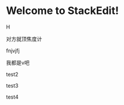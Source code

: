 
# Welcome to StackEdit!

H


对方就顶焦度计

fnjvjfj

我都是v吧


test2

test3

test4
<!--stackedit_data:
eyJoaXN0b3J5IjpbLTE0OTYzMTYzMTYsLTgxOTk2NjY4MywxOT
Q1MTQ0NzM1LDU1NzY1ODUyNywtNTIzMDE4MDg3LC03MTUyNTE5
OTAsLTExNTI0NDg2NzQsLTEzMTMzODE3MzQsMzU0NDI0ODE2LC
05MjU3NzA3NTgsLTE1NjUwMDgwMjgsLTMwNTM0NTIyOSwtMTM5
OTg0MDQ3Ml19
-->